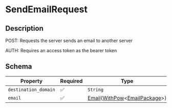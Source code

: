# SendEmailRequest

## Description
POST: Requests the server sends an email to another server

AUTH: Requires an access token as the bearer token

## Schema

| Property | Required | Type | Constraints |
| --- | --- | --- | --- |
| `destination_domain` | ✅ | `String` |     | 
| `email` | ✅ | [Email](../../../email/Email.md)([WithPow](../../../pow/WithPow.md)\<[EmailPackage](../../../email/EmailPackage.md)\>) |     | 


